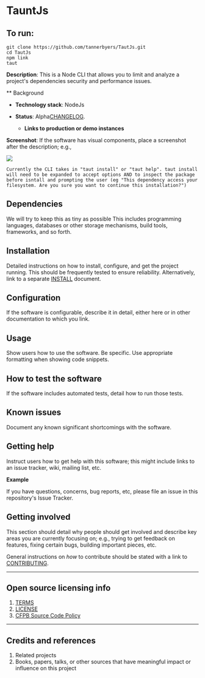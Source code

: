 # TauntJs 


## To run:
 ```
 git clone https://github.com/tannerbyers/TautJs.git
 cd TautJs
 npm link
 taut
 ```

**Description**: This is a Node CLI that allows you to limit and analyze a project's dependencies security and performance issues. 

** Background 
- **Technology stack**: NodeJs

- **Status**:  Alpha[CHANGELOG](CHANGELOG.md).
  - **Links to production or demo instances**
  
**Screenshot**: If the software has visual components, place a screenshot after the description; e.g.,

![](https://raw.githubusercontent.com/cfpb/open-source-project-template/master/screenshot.png)

```
Currently the CLI takes in "taut install" or "taut help". taut install will need to be expanded to accept options AND to inspect the package before isntall and prompting the user (eg "This dependency access your filesystem. Are you sure you want to continue this installation?")
```

## Dependencies

We will try to keep this as tiny as possible
This includes programming languages, databases or other storage mechanisms, build tools, frameworks, and so forth.

## Installation

Detailed instructions on how to install, configure, and get the project running.
This should be frequently tested to ensure reliability. Alternatively, link to
a separate [INSTALL](INSTALL.md) document.

## Configuration

If the software is configurable, describe it in detail, either here or in other documentation to which you link.

## Usage

Show users how to use the software.
Be specific.
Use appropriate formatting when showing code snippets.

## How to test the software

If the software includes automated tests, detail how to run those tests.

## Known issues

Document any known significant shortcomings with the software.

## Getting help

Instruct users how to get help with this software; this might include links to an issue tracker, wiki, mailing list, etc.

**Example**

If you have questions, concerns, bug reports, etc, please file an issue in this repository's Issue Tracker.

## Getting involved

This section should detail why people should get involved and describe key areas you are
currently focusing on; e.g., trying to get feedback on features, fixing certain bugs, building
important pieces, etc.

General instructions on _how_ to contribute should be stated with a link to [CONTRIBUTING](CONTRIBUTING.md).


----

## Open source licensing info
1. [TERMS](TERMS.md)
2. [LICENSE](LICENSE)
3. [CFPB Source Code Policy](https://github.com/cfpb/source-code-policy/)


----

## Credits and references
1. Related projects
2. Books, papers, talks, or other sources that have meaningful impact or influence on this project
